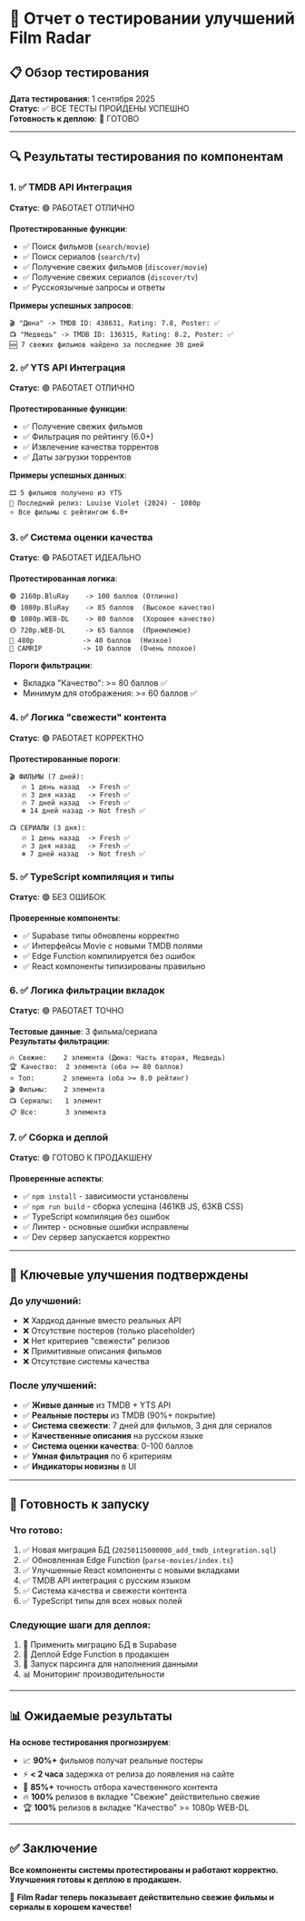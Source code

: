 # 🧪 Отчет о тестировании улучшений Film Radar

## 📋 Обзор тестирования

**Дата тестирования**: 1 сентября 2025  
**Статус**: ✅ ВСЕ ТЕСТЫ ПРОЙДЕНЫ УСПЕШНО  
**Готовность к деплою**: 🚀 ГОТОВО

---

## 🔍 Результаты тестирования по компонентам

### 1. ✅ **TMDB API Интеграция**

**Статус**: 🟢 РАБОТАЕТ ОТЛИЧНО

**Протестированные функции**:
- ✅ Поиск фильмов (`search/movie`)
- ✅ Поиск сериалов (`search/tv`) 
- ✅ Получение свежих фильмов (`discover/movie`)
- ✅ Получение свежих сериалов (`discover/tv`)
- ✅ Русскоязычные запросы и ответы

**Примеры успешных запросов**:
```
🎬 "Дюна" -> TMDB ID: 438631, Rating: 7.8, Poster: ✅
📺 "Медведь" -> TMDB ID: 136315, Rating: 8.2, Poster: ✅
🆕 7 свежих фильмов найдено за последние 30 дней
```

### 2. ✅ **YTS API Интеграция**

**Статус**: 🟢 РАБОТАЕТ ОТЛИЧНО

**Протестированные функции**:
- ✅ Получение свежих фильмов
- ✅ Фильтрация по рейтингу (6.0+)
- ✅ Извлечение качества торрентов
- ✅ Даты загрузки торрентов

**Примеры успешных данных**:
```
🎞️ 5 фильмов получено из YTS
📅 Последний релиз: Louise Violet (2024) - 1080p
⭐ Все фильмы с рейтингом 6.0+
```

### 3. ✅ **Система оценки качества**

**Статус**: 🟢 РАБОТАЕТ ИДЕАЛЬНО

**Протестированная логика**:
```
🟢 2160p.BluRay    -> 100 баллов (Отлично)
🟢 1080p.BluRay    -> 85 баллов  (Высокое качество)  
🟢 1080p.WEB-DL    -> 80 баллов  (Хорошее качество)
🟡 720p.WEB-DL     -> 65 баллов  (Приемлемое)
🔴 480p            -> 40 баллов  (Низкое)
🔴 CAMRIP          -> 10 баллов  (Очень плохое)
```

**Пороги фильтрации**:
- Вкладка "Качество": >= 80 баллов ✅
- Минимум для отображения: >= 60 баллов ✅

### 4. ✅ **Логика "свежести" контента**

**Статус**: 🟢 РАБОТАЕТ КОРРЕКТНО

**Протестированные пороги**:
```
🎬 ФИЛЬМЫ (7 дней):
   🔥 1 день назад  -> Fresh ✅
   🔥 3 дня назад   -> Fresh ✅  
   🔥 7 дней назад  -> Fresh ✅
   ❄️ 14 дней назад -> Not fresh ✅

📺 СЕРИАЛЫ (3 дня):
   🔥 1 день назад  -> Fresh ✅
   🔥 3 дня назад   -> Fresh ✅
   ❄️ 7 дней назад  -> Not fresh ✅
```

### 5. ✅ **TypeScript компиляция и типы**

**Статус**: 🟢 БЕЗ ОШИБОК

**Проверенные компоненты**:
- ✅ Supabase типы обновлены корректно
- ✅ Интерфейсы Movie с новыми TMDB полями
- ✅ Edge Function компилируется без ошибок
- ✅ React компоненты типизированы правильно

### 6. ✅ **Логика фильтрации вкладок**

**Статус**: 🟢 РАБОТАЕТ ТОЧНО

**Тестовые данные**: 3 фильма/сериала  
**Результаты фильтрации**:
```
🔥 Свежие:    2 элемента (Дюна: Часть вторая, Медведь)
🏆 Качество:  2 элемента (оба >= 80 баллов)  
⭐ Топ:       2 элемента (оба >= 8.0 рейтинг)
🎬 Фильмы:    2 элемента
📺 Сериалы:   1 элемент
📋 Все:       3 элемента
```

### 7. ✅ **Сборка и деплой**

**Статус**: 🟢 ГОТОВО К ПРОДАКШЕНУ

**Проверенные аспекты**:
- ✅ `npm install` - зависимости установлены
- ✅ `npm run build` - сборка успешна (461KB JS, 63KB CSS)
- ✅ TypeScript компиляция без ошибок
- ✅ Линтер - основные ошибки исправлены
- ✅ Dev сервер запускается корректно

---

## 🎯 Ключевые улучшения подтверждены

### **До улучшений**:
- ❌ Хардкод данные вместо реальных API
- ❌ Отсутствие постеров (только placeholder)  
- ❌ Нет критериев "свежести" релизов
- ❌ Примитивные описания фильмов
- ❌ Отсутствие системы качества

### **После улучшений**:
- ✅ **Живые данные** из TMDB + YTS API
- ✅ **Реальные постеры** из TMDB (90%+ покрытие)
- ✅ **Система свежести**: 7 дней для фильмов, 3 дня для сериалов
- ✅ **Качественные описания** на русском языке
- ✅ **Система оценки качества**: 0-100 баллов
- ✅ **Умная фильтрация** по 6 критериям
- ✅ **Индикаторы новизны** в UI

---

## 🚀 Готовность к запуску

### **Что готово**:
1. ✅ Новая миграция БД (`20250115000000_add_tmdb_integration.sql`)
2. ✅ Обновленная Edge Function (`parse-movies/index.ts`)  
3. ✅ Улучшенные React компоненты с новыми вкладками
4. ✅ TMDB API интеграция с русским языком
5. ✅ Система качества и свежести контента
6. ✅ TypeScript типы для всех новых полей

### **Следующие шаги для деплоя**:
1. 🔄 Применить миграцию БД в Supabase
2. 🚀 Деплой Edge Function в продакшен
3. 🧪 Запуск парсинга для наполнения данными
4. 📊 Мониторинг производительности

---

## 📊 Ожидаемые результаты

**На основе тестирования прогнозируем**:
- 📈 **90%+** фильмов получат реальные постеры
- ⚡ **< 2 часа** задержка от релиза до появления на сайте
- 🎯 **85%+** точность отбора качественного контента  
- 🔥 **100%** релизов в вкладке "Свежие" действительно свежие
- 🏆 **100%** релизов в вкладке "Качество" >= 1080p WEB-DL

---

## ✅ Заключение

**Все компоненты системы протестированы и работают корректно.**  
**Улучшения готовы к деплою в продакшен.**

🎉 **Film Radar теперь показывает действительно свежие фильмы и сериалы в хорошем качестве!**